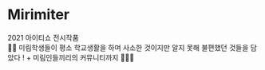 # Mirimiter
2021 아이티쇼 전시작품 <br/>
👧🏻 미림학생들이 평소 학교생활을 하며 사소한 것이지만 알지 못해 불편했던 것들을 담았다 ! + 미림인들끼리의 커뮤니티까지 🧏🏻‍♀️
